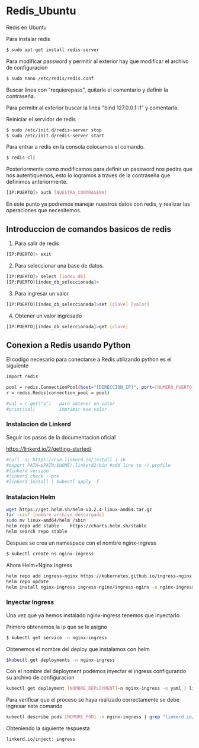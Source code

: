 # Redis_Ubuntu
Redis en Ubuntu 

Para instalar redis
```sh
$ sudo apt-get install redis-server
```

Para modificar password y permitir al exterior hay que modificar el archivo de configuracion
```sh
$ sudo nano /etc/redis/redis.conf
```

Buscar linea con "requierepass", quitarle el comentario y definir la contraseña.

Para permitir al exterior buscar la linea "bind 127.0.0.1::1" y comentarla.


Reiniciar el servidor de redis
```sh
$ sudo /etc/init.d/redis-server stop
$ sudo /etc/init.d/redis-server start
```

Para entrar a redis en la consola colocamos el comando.

```sh
$ redis-cli
```
Posteriormente como modificamos para definir un password nos pedira que nos autentiquemos, esto lo logramos a traves de la contraseña que definimos anteriormente.

```sh
[IP:PUERTO]> auth [NUESTRA_CONTRASEÑA]
```

En este punto ya podremos manejar nuestros datos con redis, y realizar las operaciones que necesitemos. 

## Introduccion de comandos basicos de redis

1. Para salir de redis 

```sh
[IP:PUERTO]> exit
```
 
 2. Para seleccionar una base de datos.
 
```sh
[IP:PUERTO]> select [index_db]
[IP:PUERTO][index_db_seleccionada]> 
```

3. Para ingresar un valor

```sh
[IP:PUERTO][index_db_seleccionada]>set [clave] [valor] 
```

4. Obtener un valor ingresado

```sh
[IP:PUERTO][index_db_seleccionada]>get [clave] 
```

## Conexion a Redis usando Python 

El codigo necesario para conectarse a Redis utilizando python es el siguiente

```sh
import redis

pool = redis.ConnectionPool(host="[DIRECCION_IP]", port=[NUMERO_PUERTO], password = "[password]", db=[index_db], decode_responses = True)
r = redis.Redis(connection_pool = pool)

#val = r.get("a")   para obtener un valor 
#print(val)         imprimir ese valor
```

### Instalacion de Linkerd

Seguir los pasos de la documentacion oficial

https://linkerd.io/2/getting-started/
```sh
#curl -sL https://run.linkerd.io/install | sh
#export PATH=$PATH:$HOME/.linkerd2/bin #add line to ~/.profile
#linkerd version
#linkerd check --pre
#linkerd install | kubectl apply -f -
```

### Instalacion Helm

```sh
wget https://get.helm.sh/helm-v3.2.4-linux-amd64.tar.gz
tar -xzvf [nombre_archivo_descargado]
sudo mv linux-amd64/helm /sbin
helm repo add stable 	https://charts.helm.sh/stable
helm search repo stable
```

Despues se crea un namespace con el nombre nginx-ingress
```sh
$ kubectl create ns nginx-ingress
```

Ahora Helm+Nginx Ingress
```sh
helm repo add ingress-nginx https://kubernetes.github.io/ingress-nginx 
helm repo update 
helm install nginx-ingress ingress-nginx/ingress-nginx -n nginx-ingress
```

### Inyectar Ingress
Una vez que ya hemos instalado nginx-ingress tenemos que inyectarlo. 

Primero obtenemos la ip que se le asigno 
```sh
$ kubectl get service -n nginx-ingress
```

Obtenemos el nombre del deploy que instalamos con helm 
```sh
$kubectl get deployments -n nginx-ingress
```

Con el nombre del deployment podemos inyectar el ingress configurando su archivo de configuracion

```sh
kubectl get deployment [NOMBRE_DEPLOYMENT]-n nginx-ingress -o yaml | linkerd inject --ingress - | kubectl apply -f -
```
 
Para verificar que el proceso se haya realizado correctamente se debe ingresar este comando 

```sh
kubectl describe pods [NOMBRE_POD] -n nginx-ingress | grep "linkerd.io/inject: ingress"
```

Obteniendo la siguiente respuesta

```sh
linkerd.io/inject: ingress
```

